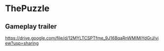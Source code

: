 # ThePuzzle
 
## Gameplay trailer 

https://drive.google.com/file/d/12MYLTCSPTfme_9J16BqaRnWMlMiYdGrJ/view?usp=sharing
